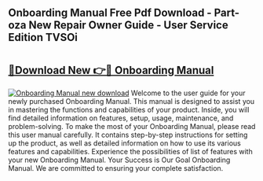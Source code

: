 ## Onboarding Manual Free Pdf Download - Part-oza New Repair Owner Guide - User Service Edition TVSOi

# <h2><a href="http://cf20543.oget.top/?id=Onboarding+Manual">🔗Download New 👉🔴 Onboarding Manual</a></h2>

[![Onboarding Manual new download](https://i.imgur.com/5g1atiW.png)](http://cf20543.oget.top/?id=Onboarding+Manual)
Welcome to the user guide for your newly purchased Onboarding Manual. This manual is designed to assist you in mastering the functions and capabilities of your product. Inside, you will find detailed information on features, setup, usage, maintenance, and problem-solving. To make the most of your Onboarding Manual, please read this user manual carefully. It contains step-by-step instructions for setting up the product, as well as detailed information on how to use its various features and capabilities. Experience the possibilities of list of features with your new Onboarding Manual. Your Success is Our Goal Onboarding Manual. We are committed to ensuring your complete satisfaction.
